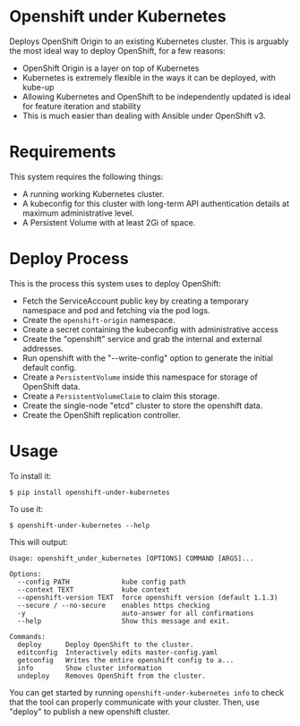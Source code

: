 # Openshift under Kubernetes

Deploys OpenShift Origin to an existing Kubernetes cluster. This is arguably the most ideal way to deploy OpenShift, for a few reasons:

 - OpenShift Origin is a layer on top of Kubernetes
 - Kubernetes is extremely flexible in the ways it can be deployed, with kube-up
 - Allowing Kubernetes and OpenShift to be independently updated is ideal for feature iteration and stability
 - This is much easier than dealing with Ansible under OpenShift v3.

Requirements
============

This system requires the following things:

 - A running working Kubernetes cluster.
 - A kubeconfig for this cluster with long-term API authentication details at maximum administrative level.
 - A Persistent Volume with at least 2Gi of space.

# Deploy Process

This is the process this system uses to deploy OpenShift:

- Fetch the ServiceAccount public key by creating a temporary namespace and pod and fetching via the pod logs.
- Create the `openshift-origin` namespace.
- Create a secret containing the kubeconfig with administrative access
- Create the "openshift" service and grab the internal and external addresses.
- Run openshift with the "--write-config" option to generate the initial default config.
- Create a `PersistentVolume` inside this namespace for storage of OpenShift data.
- Create a `PersistentVolumeClaim` to claim this storage.
- Create the single-node "etcd" cluster to store the openshift data.
- Create the OpenShift replication controller.

# Usage

To install it:

    $ pip install openshift-under-kubernetes

To use it:

    $ openshift-under-kubernetes --help

This will output:

    Usage: openshift_under_kubernetes [OPTIONS] COMMAND [ARGS]...

    Options:
      --config PATH             kube config path
      --context TEXT            kube context
      --openshift-version TEXT  force openshift version (default 1.1.3)
      --secure / --no-secure    enables https checking
      -y                        auto-answer for all confirmations
      --help                    Show this message and exit.

    Commands:
      deploy      Deploy OpenShift to the cluster.
      editconfig  Interactively edits master-config.yaml
      getconfig   Writes the entire openshift config to a...
      info        Show cluster information
      undeploy    Removes OpenShift from the cluster.

You can get started by running `openshift-under-kubernetes info` to check that the tool can properly communicate with your cluster. Then, use "deploy" to publish a new openshift cluster.
